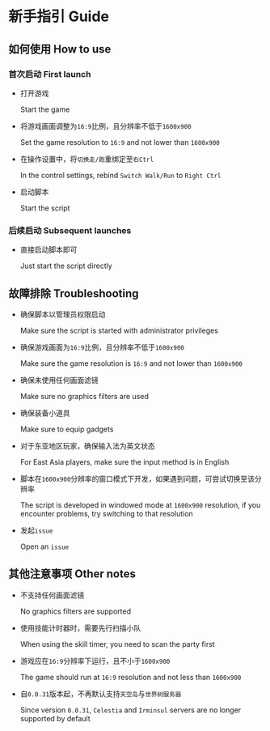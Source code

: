 # 新手指引 Guide

## 如何使用 How to use

### 首次启动 First launch

- 打开游戏

  Start the game

- 将游戏画面调整为`16:9`比例，且分辨率不低于`1600x900`

  Set the game resolution to `16:9` and not lower than `1600x900`

- 在操作设置中，将`切换走/跑`重绑定至`右Ctrl`

  In the control settings, rebind `Switch Walk/Run` to `Right Ctrl`

- 启动脚本

  Start the script

### 后续启动 Subsequent launches

- 直接启动脚本即可

  Just start the script directly

## 故障排除 Troubleshooting

- 确保脚本以管理员权限启动

  Make sure the script is started with administrator privileges

- 确保游戏画面为`16:9`比例，且分辨率不低于`1600x900`

  Make sure the game resolution is `16:9` and not lower than `1600x900`

- 确保未使用任何画面滤镜

  Make sure no graphics filters are used

- 确保装备小道具

  Make sure to equip gadgets

- 对于东亚地区玩家，确保输入法为英文状态

  For East Asia players, make sure the input method is in English

- 脚本在`1600x900`分辨率的窗口模式下开发，如果遇到问题，可尝试切换至该分辨率

  The script is developed in windowed mode at `1600x900` resolution, if you
  encounter problems, try switching to that resolution

- 发起`issue`

  Open an `issue`

## 其他注意事项 Other notes

- 不支持任何画面滤镜

  No graphics filters are supported

- 使用技能计时器时，需要先行扫描小队

  When using the skill timer, you need to scan the party first

- 游戏应在`16:9`分辨率下运行，且不小于`1600x900`

  The game should run at `16:9` resolution and not less than `1600x900`

- 自`0.0.31`版本起，不再默认支持`天空岛`与`世界树服务器`

  Since version `0.0.31`, `Celestia` and `Irminsul` servers are no longer
  supported by default
